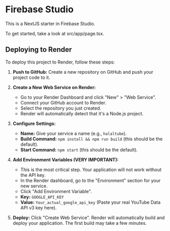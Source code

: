 # Firebase Studio

This is a NextJS starter in Firebase Studio.

To get started, take a look at src/app/page.tsx.

## Deploying to Render

To deploy this project to Render, follow these steps:

1.  **Push to GitHub:** Create a new repository on GitHub and push your project code to it.

2.  **Create a New Web Service on Render:**
    *   Go to your Render Dashboard and click "New" > "Web Service".
    *   Connect your GitHub account to Render.
    *   Select the repository you just created.
    *   Render will automatically detect that it's a Node.js project.

3.  **Configure Settings:**
    *   **Name:** Give your service a name (e.g., `halaltube`).
    *   **Build Command:** `npm install && npm run build` (this should be the default).
    *   **Start Command:** `npm start` (this should be the default).

4.  **Add Environment Variables (VERY IMPORTANT):**
    *   This is the most critical step. Your application will not work without the API key.
    *   In the Render dashboard, go to the "Environment" section for your new service.
    *   Click "Add Environment Variable".
    *   **Key:** `GOOGLE_API_KEY`
    *   **Value:** `Your_actual_google_api_key` (Paste your real YouTube Data API v3 key here).

5.  **Deploy:** Click "Create Web Service". Render will automatically build and deploy your application. The first build may take a few minutes.
